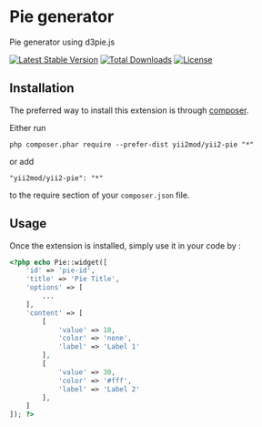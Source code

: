 Pie generator
=============
Pie generator using d3pie.js

[![Latest Stable Version](https://poser.pugx.org/yii2mod/yii2-pie/v/stable)](https://packagist.org/packages/yii2mod/yii2-pie) [![Total Downloads](https://poser.pugx.org/yii2mod/yii2-pie/downloads)](https://packagist.org/packages/yii2mod/yii2-pie) [![License](https://poser.pugx.org/yii2mod/yii2-pie/license)](https://packagist.org/packages/yii2mod/yii2-pie)

Installation
------------

The preferred way to install this extension is through [composer](http://getcomposer.org/download/).

Either run

```
php composer.phar require --prefer-dist yii2mod/yii2-pie "*"
```

or add

```
"yii2mod/yii2-pie": "*"
```

to the require section of your `composer.json` file.


Usage
-----

Once the extension is installed, simply use it in your code by  :

```php
<?php echo Pie::widget([
    'id' => 'pie-id',
    'title' => 'Pie Title',
    'options' => [
        ...    
    ],
    'content' => [
        [
            'value' => 10,
            'color' => 'none',
            'label' => 'Label 1'
        ],
        [
            'value' => 30,
            'color' => '#fff',
            'label' => 'Label 2'
        ],
    ]
]); ?>
```
